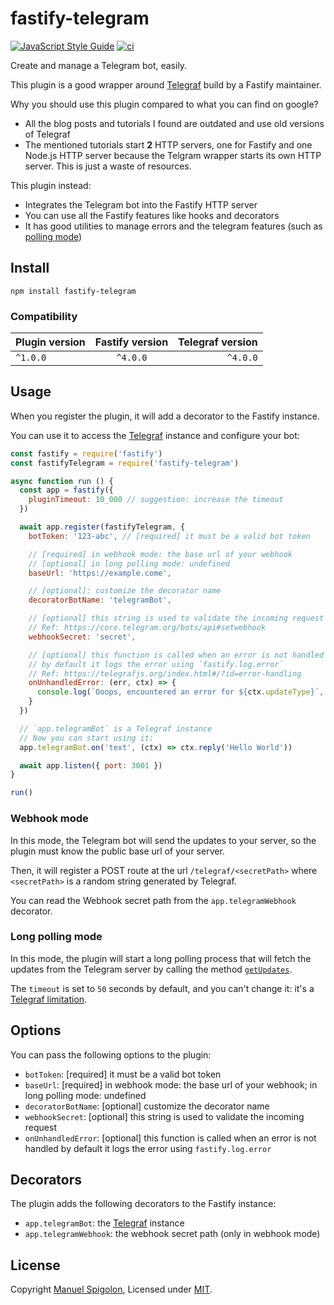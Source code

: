 # fastify-telegram

[![JavaScript Style Guide](https://img.shields.io/badge/code_style-standard-brightgreen.svg)](https://standardjs.com)
[![ci](https://github.com/Eomm/fastify-telegram/actions/workflows/ci.yml/badge.svg)](https://github.com/Eomm/fastify-telegram/actions/workflows/ci.yml)

Create and manage a Telegram bot, easily.

This plugin is a good wrapper around [Telegraf](https://telegraf.js.org/) build by a Fastify maintainer.

Why you should use this plugin compared to what you can find on google?

- All the blog posts and tutorials I found are outdated and use old versions of Telegraf
- The mentioned tutorials start **2** HTTP servers, one for Fastify and one Node.js HTTP server because the Telgram wrapper starts its own HTTP server. This is just a waste of resources.

This plugin instead:

- Integrates the Telegram bot into the Fastify HTTP server
- You can use all the Fastify features like hooks and decorators
- It has good utilities to manage errors and the telegram features (such as [polling mode](https://core.telegram.org/bots/api#getupdates))


## Install

```
npm install fastify-telegram
```

### Compatibility

| Plugin version | Fastify version | Telegraf version |
| ------------- |:---------------:| ---------------:|
| `^1.0.0` | `^4.0.0` | `^4.0.0` |

## Usage

When you register the plugin, it will add a decorator to the Fastify instance.

You can use it to access the [Telegraf](https://telegraf.js.org/) instance and configure your bot:

```js
const fastify = require('fastify')
const fastifyTelegram = require('fastify-telegram')

async function run () {
  const app = fastify({
    pluginTimeout: 10_000 // suggestion: increase the timeout
  })

  await app.register(fastifyTelegram, {
    botToken: '123-abc', // [required] it must be a valid bot token

    // [required] in webhook mode: the base url of your webhook
    // [optional] in long polling mode: undefined
    baseUrl: 'https://example.come',

    // [optional]: customize the decorator name
    decoratorBotName: 'telegramBot',

    // [optional] this string is used to validate the incoming request
    // Ref: https://core.telegram.org/bots/api#setwebhook
    webhookSecret: 'secret',

    // [optional] this function is called when an error is not handled
    // by default it logs the error using `fastify.log.error`
    // Ref: https://telegrafjs.org/index.html#/?id=error-handling
    onUnhandledError: (err, ctx) => {
      console.log(`Ooops, encountered an error for ${ctx.updateType}`, err)
    }
  })

  // `app.telegramBot` is a Telegraf instance
  // Now you can start using it:
  app.telegramBot.on('text', (ctx) => ctx.reply('Hello World'))

  await app.listen({ port: 3001 })
}

run()
```

### Webhook mode

In this mode, the Telegram bot will send the updates to your server, so the plugin must know the public base url of your server.

Then, it will register a POST route at the url `/telegraf/<secretPath>` where `<secretPath>` is a random string generated by Telegraf.

You can read the Webhook secret path from the `app.telegramWebhook` decorator.

### Long polling mode

In this mode, the plugin will start a long polling process that will fetch the updates from the Telegram server by calling the method [`getUpdates`](https://core.telegram.org/bots/api#getupdates).

The `timeout` is set to `50` seconds by default, and you can't change it: it's a [Telegraf limitation](https://github.com/telegraf/telegraf/blob/c38ecc32a839470efd8691cd121ab933117fba76/src/core/network/polling.ts#L31).

## Options

You can pass the following options to the plugin:

- `botToken`: [required] it must be a valid bot token
- `baseUrl`: [required] in webhook mode: the base url of your webhook; in long polling mode: undefined
- `decoratorBotName`: [optional] customize the decorator name
- `webhookSecret`: [optional] this string is used to validate the incoming request
- `onUnhandledError`: [optional] this function is called when an error is not handled by default it logs the error using `fastify.log.error`

## Decorators

The plugin adds the following decorators to the Fastify instance:

- `app.telegramBot`: the [Telegraf](https://telegraf.js.org/) instance
- `app.telegramWebhook`: the webhook secret path (only in webhook mode)


## License

Copyright [Manuel Spigolon](https://github.com/Eomm), Licensed under [MIT](./LICENSE).
